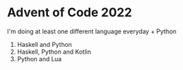 # Advent of Code 2022
I'm doing at least one different language everyday + Python

1. Haskell and Python
2. Haskell, Python and Kotlin 
3. Python and Lua 